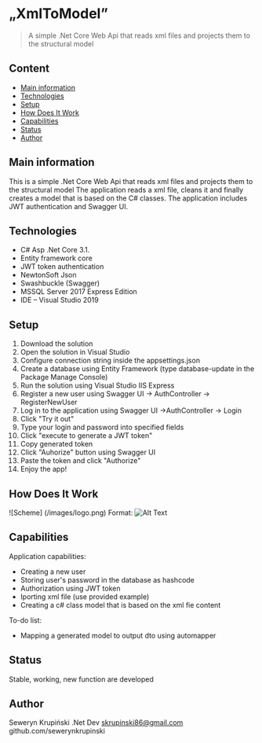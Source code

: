 # „XmlToModel”
> A simple .Net Core Web Api that reads xml files and projects them to the structural model

## Content
* [Main information](#main-information)
* [Technologies](#technologies)
* [Setup](#setup)
* [How Does It Work](#how-does-it-work)
* [Capabilities](#capabilities)
* [Status](#status)
* [Author](#author)

## Main information
This is a simple .Net Core Web Api that reads xml files and projects them to the structural model
The application reads a xml file, cleans it and finally creates a model that is based on the C# classes.
The application includes JWT authentication and Swagger UI.

## Technologies
* C# Asp .Net Core 3.1.
* Entity framework core
* JWT token authentication
* NewtonSoft Json
* Swashbuckle (Swagger)
* MSSQL Server 2017 Express Edition
* IDE – Visual Studio 2019

## Setup
1. Download the solution
2. Open the solution in Visual Studio
3. Configure connection string inside the appsettings.json
4. Create a database using Entity Framework (type database-update in the Package Manage Console)
5. Run the solution using Visual Studio IIS Express
6. Register a new user using Swagger UI -> AuthController -> RegisterNewUser
7. Log in to the application using Swagger UI ->AuthController -> Login
8. Click "Try it out"
9. Type your login and password into specified fields
10. Click "execute to generate a JWT token"
11. Copy generated token
12. Click "Auhorize" button using Swagger UI
13. Paste the token and click "Authorize"
14. Enjoy the app!

## How Does It Work
![Scheme] (/images/logo.png)
Format: ![Alt Text](url)

## Capabilities
Application	capabilities:
* Creating a new user
* Storing user's password in the database as hashcode
* Authorization using JWT token
* Iporting xml file (use provided example)
* Creating a c# class model that is based on the xml fie content

To-do list:
* Mapping a generated model to output dto using automapper

## Status
Stable, working, new function are developed

## Author
Seweryn Krupiński
.Net Dev
skrupinski86@gmail.com
github.com/sewerynkrupinski


